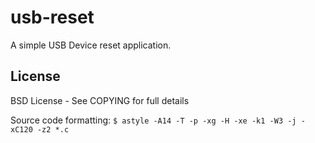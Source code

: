 # usb-reset

A simple USB Device reset application.

## License

BSD License - See COPYING for full details

Source code formatting:
```$ astyle -A14 -T -p -xg -H -xe -k1 -W3 -j -xC120 -z2 *.c ```

